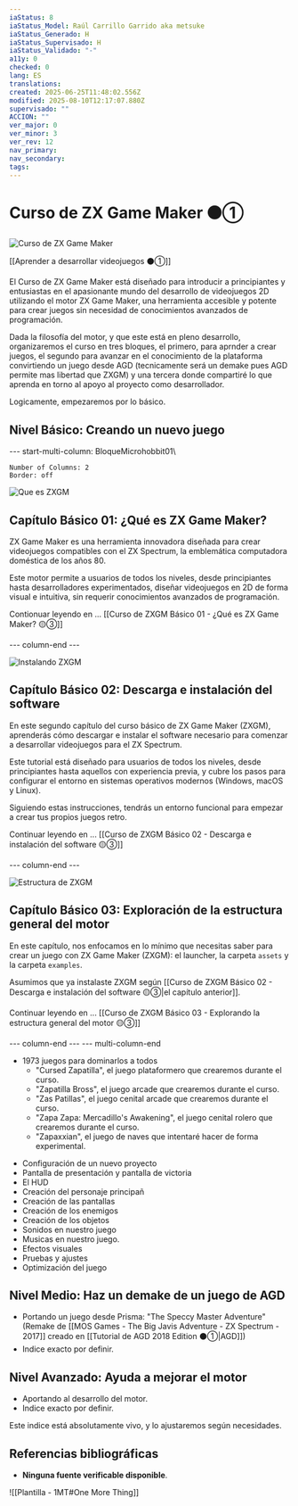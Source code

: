 ```yaml
---
iaStatus: 8
iaStatus_Model: Raúl Carrillo Garrido aka metsuke
iaStatus_Generado: H
iaStatus_Supervisado: H
iaStatus_Validado: "-"
a11y: 0
checked: 0
lang: ES
translations: 
created: 2025-06-25T11:48:02.556Z
modified: 2025-08-10T12:17:07.880Z
supervisado: ""
ACCION: ""
ver_major: 0
ver_minor: 3
ver_rev: 12
nav_primary: 
nav_secondary: 
tags:
---
```

# Curso de ZX Game Maker ⚫①

![Curso de ZX Game Maker](_resources/b2b95efee69c57efd8fef186e909d6e2_MD5.jpg)

[[Aprender a desarrollar videojuegos  ⚫①]]

El Curso de ZX Game Maker está diseñado para introducir a principiantes y entusiastas en el apasionante mundo del desarrollo de videojuegos 2D utilizando el motor ZX Game Maker, una herramienta accesible y potente para crear juegos sin necesidad de conocimientos avanzados de programación. 

Dada la filosofía del motor, y que este está en pleno desarrollo, organizaremos el curso en tres bloques, el primero, para aprnder a crear juegos, el segundo para avanzar en el conocimiento de la plataforma convirtiendo un juego desde AGD (tecnicamente será un demake pues AGD permite mas libertad que ZXGM) y una tercera donde compartiré lo que aprenda en torno al apoyo al proyecto como desarrollador.

Logicamente, empezaremos por lo básico.
## Nivel Básico: Creando un nuevo juego

--- start-multi-column: BloqueMicrohobbit01\
```column-settings  
Number of Columns: 2
Border: off
```

![Que es ZXGM](PublicBrain/_resources/f4a1e4d529a440f11c0362c34fabdcc1_MD5.jpg)
## Capítulo Básico 01: ¿Qué es ZX Game Maker?

ZX Game Maker es una herramienta innovadora diseñada para crear videojuegos compatibles con el ZX Spectrum, la emblemática computadora doméstica de los años 80. 

Este motor permite a usuarios de todos los niveles, desde principiantes hasta desarrolladores experimentados, diseñar videojuegos en 2D de forma visual e intuitiva, sin requerir conocimientos avanzados de programación. 

Contionuar leyendo en ... [[Curso de ZXGM Básico 01 - ¿Qué es ZX Game Maker? 🟡③]]

--- column-end ---

![Instalando ZXGM](PublicBrain/_resources/9631dcb41318e7af6a2f0ec170a515f6_MD5.jpg)
## Capítulo Básico 02: Descarga e instalación del software

En este segundo capítulo del curso básico de ZX Game Maker (ZXGM), aprenderás cómo descargar e instalar el software necesario para comenzar a desarrollar videojuegos para el ZX Spectrum. 

Este tutorial está diseñado para usuarios de todos los niveles, desde principiantes hasta aquellos con experiencia previa, y cubre los pasos para configurar el entorno en sistemas operativos modernos (Windows, macOS y Linux). 

Siguiendo estas instrucciones, tendrás un entorno funcional para empezar a crear tus propios juegos retro.

Continuar leyendo en ... [[Curso de ZXGM Básico 02 - Descarga e instalación del software 🟡③]]

--- column-end ---

![Estructura de ZXGM](PublicBrain/_resources/4dc9c9daf6e92425ff4724042d24a2b5_MD5.jpg)
## Capítulo Básico 03: Exploración de la estructura general del motor

En este capítulo, nos enfocamos en lo mínimo que necesitas saber para crear un juego con ZX Game Maker (ZXGM): el launcher, la carpeta `assets` y la carpeta `examples`. 

Asumimos que ya instalaste ZXGM según [[Curso de ZXGM Básico 02 - Descarga e instalación del software 🟡③|el capítulo anterior]].

Continuar leyendo en ... [[Curso de ZXGM Básico 03 - Explorando la estructura general del motor 🟡③]]

 --- column-end ---
--- multi-column-end

* 1973 juegos para dominarlos a todos
	* "Cursed Zapatilla", el juego plataformero que crearemos durante el curso.
	* "Zapatilla Bross", el juego arcade que crearemos durante el curso.
	* "Zas Patillas", el juego cenital arcade que crearemos durante el curso.
	* "Zapa Zapa: Mercadillo's Awakening", el juego cenital rolero que crearemos durante el curso.
	* "Zapaxxian", el juego de naves que intentaré hacer de forma experimental.
- Configuración de un nuevo proyecto
- Pantalla de presentación y pantalla de victoria
- El HUD
- Creación del personaje principañ
- Creación de las pantallas
- Creación de los enemigos
- Creación de los objetos
- Sonidos en nuestro juego
- Musicas en nuestro juego.
- Efectos visuales
- Pruebas y ajustes
- Optimización del juego

## Nivel Medio: Haz un demake de un juego de AGD

* Portando un juego desde Prisma: "The Speccy Master Adventure" (Remake de [[MOS Games - The Big Javis Adventure - ZX Spectrum - 2017]] creado en [[Tutorial de AGD 2018 Edition ⚫①|AGD]])
* Indice exacto por definir.

## Nivel Avanzado: Ayuda a mejorar el motor

* Aportando al desarrollo del motor.
* Indice exacto por definir.
  

Este indice está absolutamente vivo, y lo ajustaremos según necesidades.

## Referencias bibliográficas

- **Ninguna fuente verificable disponible**.  


![[Plantilla - 1MT#One More Thing]]
